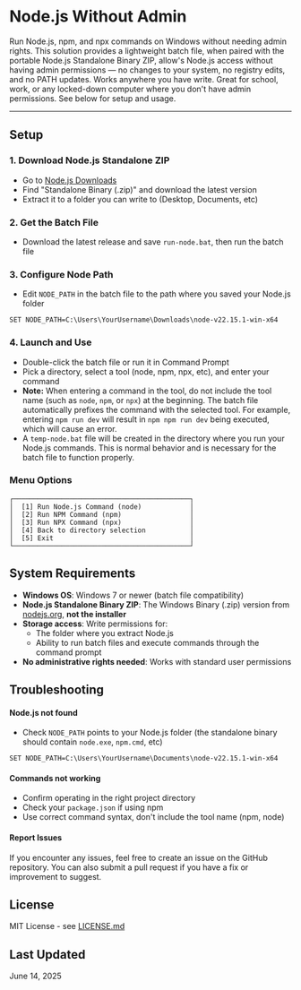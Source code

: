 # Node.js Without Admin

Run Node.js, npm, and npx commands on Windows without needing admin rights. This solution provides a lightweight batch file, when paired with the portable Node.js Standalone Binary ZIP, allow's Node.js access without having admin permissions — no changes to your system, no registry edits, and no PATH updates. Works anywhere you have write. Great for school, work, or any locked-down computer where you don't have admin permissions. See below for setup and usage.

---

## Setup

### 1. Download Node.js Standalone ZIP
- Go to [Node.js Downloads](https://nodejs.org/en/download/)
- Find "Standalone Binary (.zip)" and download the latest version
- Extract it to a folder you can write to (Desktop, Documents, etc)

### 2. Get the Batch File
- Download the latest release and save `run-node.bat`, then run the batch file

### 3. Configure Node Path
- Edit `NODE_PATH` in the batch file to the path where you saved your Node.js folder

```batch
SET NODE_PATH=C:\Users\YourUsername\Downloads\node-v22.15.1-win-x64
```


### 4. Launch and Use
- Double-click the batch file or run it in Command Prompt
- Pick a directory, select a tool (node, npm, npx, etc), and enter your command
- **Note:** When entering a command in the tool, do not include the tool name (such as `node`, `npm`, or `npx`) at the beginning. The batch file automatically prefixes the command with the selected tool. For example, entering `npm run dev` will result in `npm npm run dev` being executed, which will cause an error.
- A `temp-node.bat` file will be created in the directory where you run your Node.js commands. This is normal behavior and is necessary for the batch file to function properly.



### Menu Options

```
┌────────────────────────────────────────────┐
│  [1] Run Node.js Command (node)            │
│  [2] Run NPM Command (npm)                 │
│  [3] Run NPX Command (npx)                 │
│  [4] Back to directory selection           │
│  [5] Exit                                  │
└────────────────────────────────────────────┘
```

## System Requirements

- **Windows OS**: Windows 7 or newer (batch file compatibility)
- **Node.js Standalone Binary ZIP**: The Windows Binary (.zip) version from [nodejs.org](https://nodejs.org/en/download), **not the installer**
- **Storage access**: Write permissions for:
  - The folder where you extract Node.js
  - Ability to run batch files and execute commands through the command prompt
- **No administrative rights needed**: Works with standard user permissions

## Troubleshooting

#### Node.js not found
- Check `NODE_PATH` points to your Node.js folder (the standalone binary should contain `node.exe`, `npm.cmd`, etc)

```batch
SET NODE_PATH=C:\Users\YourUsername\Documents\node-v22.15.1-win-x64
```

#### Commands not working
- Confirm operating in the right project directory
- Check your `package.json` if using npm
- Use correct command syntax, don't include the tool name (npm, node)

#### Report Issues
If you encounter any issues, feel free to create an issue on the GitHub repository. You can also submit a pull request if you have a fix or improvement to suggest.

## License

MIT License - see [LICENSE.md](LICENSE.md)

## Last Updated

June 14, 2025
